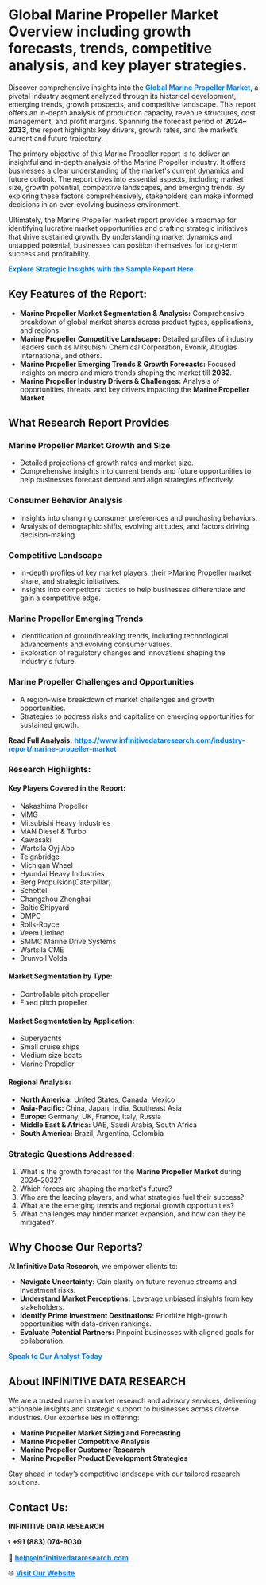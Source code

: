 <h1>Global Marine Propeller Market Overview including growth forecasts, trends, competitive analysis, and key player strategies.</h1>
<p>
Discover comprehensive insights into the 
<a href="https://www.infinitivedataresearch.com/industry-report/marine-propeller-market" rel="dofollow" style="color: #007BFF; text-decoration: none;"><strong>Global Marine Propeller Market</strong></a>, a pivotal industry segment analyzed through its historical development, emerging trends, growth prospects, and competitive landscape. This report offers an in-depth analysis of production capacity, revenue structures, cost management, and profit margins. Spanning the forecast period of <strong>2024–2033</strong>, the report highlights key drivers, growth rates, and the market’s current and future trajectory.
</p>
<p>
The primary objective of this Marine Propeller report is to deliver an insightful and in-depth analysis of the Marine Propeller industry. It offers businesses a clear understanding of the market's current dynamics and future outlook. The report dives into essential aspects, including market size, growth potential, competitive landscapes, and emerging trends. By exploring these factors comprehensively, stakeholders can make informed decisions in an ever-evolving business environment.
</p>
<p>
Ultimately, the Marine Propeller market report provides a roadmap for identifying lucrative market opportunities and crafting strategic initiatives that drive sustained growth. By understanding market dynamics and untapped potential, businesses can position themselves for long-term success and profitability.
</p>
<p>
<a href="https://www.infinitivedataresearch.com/request-sample/reportId=103108" style="color: #007BFF; text-decoration: none;"><strong>Explore Strategic Insights with the Sample Report Here</strong></a>
</p>

<h2>Key Features of the Report:</h2>
<ul>
<li><strong>Marine Propeller Market Segmentation & Analysis:</strong> Comprehensive breakdown of global market shares across product types, applications, and regions.</li>
<li><strong>Marine Propeller Competitive Landscape:</strong> Detailed profiles of industry leaders such as Mitsubishi Chemical Corporation, Evonik, Altuglas International, and others.</li>
<li><strong>Marine Propeller Emerging Trends & Growth Forecasts:</strong> Focused insights on macro and micro trends shaping the market till <strong>2032</strong>.</li>
<li><strong>Marine Propeller Industry Drivers & Challenges:</strong> Analysis of opportunities, threats, and key drivers impacting the <strong>Marine Propeller Market</strong>.</li>
</ul>

<h2>What Research Report Provides</h2>
<h3>Marine Propeller Market Growth and Size</h3>
<ul>
<li>Detailed projections of growth rates and market size.</li>
<li>Comprehensive insights into current trends and future opportunities to help businesses forecast demand and align strategies effectively.</li>
</ul>

<h3>Consumer Behavior Analysis</h3>
<ul>
<li>Insights into changing consumer preferences and purchasing behaviors.</li>
<li>Analysis of demographic shifts, evolving attitudes, and factors driving decision-making.</li>
</ul>

<h3>Competitive Landscape</h3>
<ul>
<li>In-depth profiles of key market players, their >Marine Propeller market share, and strategic initiatives.</li>
<li>Insights into competitors' tactics to help businesses differentiate and gain a competitive edge.</li>
</ul>

<h3>Marine Propeller Emerging Trends</h3>
<ul>
<li>Identification of groundbreaking trends, including technological advancements and evolving consumer values.</li>
<li>Exploration of regulatory changes and innovations shaping the industry's future.</li>
</ul>

<h3>Marine Propeller Challenges and Opportunities</h3>
<ul>
<li>A region-wise breakdown of market challenges and growth opportunities.</li>
<li>Strategies to address risks and capitalize on emerging opportunities for sustained growth.</li>
</ul>
<p><strong>Read Full Analysis:</strong> <a href="https://www.infinitivedataresearch.com/industry-report/marine-propeller-market" rel="dofollow" style="color: #007BFF; text-decoration: none;"><strong>https://www.infinitivedataresearch.com/industry-report/marine-propeller-market</strong></a></p>
<h3>Research Highlights:</h3>
<h4>Key Players Covered in the Report:</h4>
<ul><li>Nakashima Propeller</li><li>MMG</li><li>Mitsubishi Heavy Industries</li><li>MAN Diesel &amp; Turbo</li><li>Kawasaki</li><li>Wartsila Oyj Abp</li><li>Teignbridge</li><li>Michigan Wheel</li><li>Hyundai Heavy Industries</li><li>Berg Propulsion(Caterpillar)</li><li>Schottel</li><li>Changzhou Zhonghai</li><li>Baltic Shipyard</li><li>DMPC</li><li>Rolls-Royce</li><li>Veem Limited</li><li>SMMC Marine Drive Systems</li><li>Wartsila CME</li><li>Brunvoll Volda</li></ul>
<h4>Market Segmentation by Type:</h4>
<ul><li>Controllable pitch propeller</li><li>Fixed pitch propeller</li></ul>
<h4>Market Segmentation by Application:</h4>
<ul><li>Superyachts</li><li>Small cruise ships</li><li>Medium size boats</li><li>Marine Propeller</li></ul>

<h4>Regional Analysis:</h4>
<ul>
<li><strong>North America:</strong> United States, Canada, Mexico</li>
<li><strong>Asia-Pacific:</strong> China, Japan, India, Southeast Asia</li>
<li><strong>Europe:</strong> Germany, UK, France, Italy, Russia</li>
<li><strong>Middle East & Africa:</strong> UAE, Saudi Arabia, South Africa</li>
<li><strong>South America:</strong> Brazil, Argentina, Colombia</li>
</ul>

<h3>Strategic Questions Addressed:</h3>
<ol>
<li>What is the growth forecast for the <strong>Marine Propeller Market</strong> during 2024–2032?</li>
<li>Which forces are shaping the market's future?</li>
<li>Who are the leading players, and what strategies fuel their success?</li>
<li>What are the emerging trends and regional growth opportunities?</li>
<li>What challenges may hinder market expansion, and how can they be mitigated?</li>
</ol>

<h2>Why Choose Our Reports?</h2>
<p>At <strong>Infinitive Data Research</strong>, we empower clients to:</p>
<ul>
<li><strong>Navigate Uncertainty:</strong> Gain clarity on future revenue streams and investment risks.</li>
<li><strong>Understand Market Perceptions:</strong> Leverage unbiased insights from key stakeholders.</li>
<li><strong>Identify Prime Investment Destinations:</strong> Prioritize high-growth opportunities with data-driven rankings.</li>
<li><strong>Evaluate Potential Partners:</strong> Pinpoint businesses with aligned goals for collaboration.</li>
</ul>
<p><a href="https://www.infinitivedataresearch.com/industry-report/marine-propeller-market" rel="dofollow" style="color: #007BFF; text-decoration: none;"><strong>Speak to Our Analyst Today</strong></a></p>

<h2>About INFINITIVE DATA RESEARCH</h2>
<p>We are a trusted name in market research and advisory services, delivering actionable insights and strategic support to businesses across diverse industries. Our expertise lies in offering:</p>
<ul>
<li><strong>Marine Propeller Market Sizing and Forecasting</strong></li>
<li><strong>Marine Propeller Competitive Analysis</strong></li>
<li><strong>Marine Propeller Customer Research</strong></li>
<li><strong>Marine Propeller Product Development Strategies</strong></li>
</ul>
<p>Stay ahead in today’s competitive landscape with our tailored research solutions.</p>

<h2>Contact Us:</h2>
<p><strong>INFINITIVE DATA RESEARCH</strong></p>
<p>📞 <strong>+91 (883) 074-8030</strong></p>
<p>📧 <strong><a href="mailto:help@infinitivedataresearch.com" style="color: #007BFF;">help@infinitivedataresearch.com</a></strong></p>
<p>🌐 <strong><a href="https://www.infinitivedataresearch.com" rel="dofollow" style="color: #007BFF;">Visit Our Website</a></strong></p>